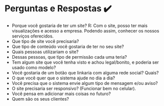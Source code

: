 <h1>Perguntas e Respostas ✔️</h1>

<nav> 
<ul> 
        <li> Porque você gostaria de ter um site? 
        R: Com o site, posso ter mais visualizações e acesso a empresa. Podendo assim, conhecer os nossos serviços oferecidos.
        </li>
        <li>Que tipo de site você precisaria?</li>
        <li>Que tipo de conteúdo você gostaria de ter no seu site?</li>
        <li>Quais pessoas utilizariam o site?</li>
        <li>Dessas pessoas, que tipo de permissão cada uma teria?</li>
        <li>Tem algum site que você tenha visto e achou legal/bonito, e poderia ser usado como modelo?</li>
        <li>Você gostaria de um botão que linkaria com alguma rede social? Quais?</li>
        <li>O que você quer que o sistema ajude no dia a dia?</li>
        <li>Você precisa que o sistema envie algum tipo de mensagem e/ou aviso?</li>
        <li>O site precisaria ser responsivo? (Funcionar bem no celular).</li>
        <li>Você pensa em adicionar mais coisas no futuro?</li>
        <li>Quem são os seus clientes?</li>  
</ul>
 </nav>
